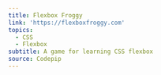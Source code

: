 ```yaml
---
title: Flexbox Froggy
link: 'https://flexboxfroggy.com'
topics:
  - CSS
  - Flexbox
subtitle: A game for learning CSS flexbox
source: Codepip
---
```


